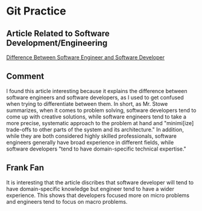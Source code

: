 # Git Practice

## Article Related to Software Development/Engineering
[Difference Between Software Engineer and Software Developer](https://devskiller.com/software-engineer-vs-software-developer/)

## Comment

I found this article interesting because it explains the difference between software engineers and software developers, as I used to get confused when trying to differentiate between them. In short, as Mr. Stowe summarizes, when it comes to problem solving, software developers tend to come up with creative solutions, while software engineers tend to take a more precise, systematic approach to the problem at hand and "minimi[ize] trade-offs to other parts of the system and its architecture." In addition, while they are both considered highly skilled professionals, software engineers generally have broad experience in different fields, while software developers "tend to have domain-specific technical expertise."

## Frank Fan

It is interesting that the article discribes that software developer will tend to have domain-specific knowledge but engineer tend to have a wider experience. This shows that developers focused more on micro problems and engineers tend to focus on macro problems.
